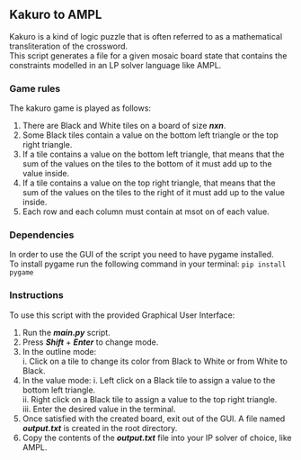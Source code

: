 ## Kakuro to AMPL

Kakuro is a kind of logic puzzle that is often referred to as a mathematical transliteration of the crossword. <br />
This script generates a file for a given mosaic board state that contains the constraints modelled in an LP solver language like AMPL.

### Game rules

The kakuro game is played as follows:
1. There are Black and White tiles on a board of size ***nxn***.
2. Some Black tiles contain a value on the bottom left triangle or the top right triangle.
3. If a tile contains a value on the bottom left triangle, that means that the sum of the values on the tiles to the bottom of it must add up to the value inside.
4. If a tile contains a value on the top right triangle, that means that the sum of the values on the tiles to the right of it must add up to the value inside.
5. Each row and each column must contain at msot on of each value.


### Dependencies

In order to use the GUI of the script you need to have pygame installed. <br />
To install pygame run the following command in your terminal:
`pip install pygame`


### Instructions

To use this script with the provided Graphical User Interface:

1. Run the **_main.py_** script.
2. Press **_Shift_** + **_Enter_** to change mode.
3. In the outline mode: <br />
    i. Click on a tile to change its color from Black to White or from White to Black.
4. In the value mode:
    i. Left click on a Black tile to assign a value to the bottom left triangle. <br />
    ii. Right click on a Black tile to assign a value to the top right triangle. <br />
    iii. Enter the desired value in the terminal. <br />
5. Once satisfied with the created board, exit out of the GUI. A file named **_output.txt_** is created in the root directory.
6. Copy the contents of the **_output.txt_** file into your IP solver of choice, like AMPL.

